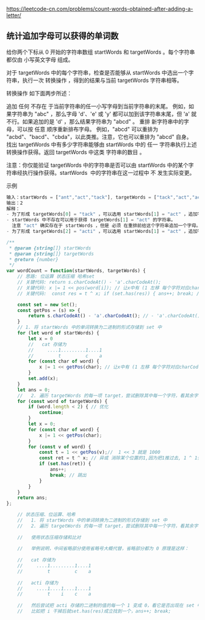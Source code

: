 https://leetcode-cn.com/problems/count-words-obtained-after-adding-a-letter/
## 统计追加字母可以获得的单词数

给你两个下标从 0 开始的字符串数组 startWords 和 targetWords 。每个字符串都仅由 小写英文字母 组成。

对于 targetWords 中的每个字符串，检查是否能够从 startWords 中选出一个字符串，执行一次 转换操作 ，得到的结果与当前 targetWords 字符串相等。

转换操作 如下面两步所述：

追加 任何 不存在 于当前字符串的任一小写字母到当前字符串的末尾。
例如，如果字符串为 "abc" ，那么字母 'd'、'e' 或 'y' 都可以加到该字符串末尾，但 'a' 就不行。如果追加的是 'd' ，那么结果字符串为 "abcd" 。
重排 新字符串中的字母，可以按 任意 顺序重新排布字母。
例如，"abcd" 可以重排为 "acbd"、"bacd"、"cbda"，以此类推。注意，它也可以重排为 "abcd" 自身。
找出 targetWords 中有多少字符串能够由 startWords 中的 任一 字符串执行上述转换操作获得。返回 targetWords 中这类 字符串的数目 。

注意：你仅能验证 targetWords 中的字符串是否可以由 startWords 中的某个字符串经执行操作获得。startWords  中的字符串在这一过程中 不 发生实际变更。

示例
```js
输入：startWords = ["ant","act","tack"], targetWords = ["tack","act","acti"]
输出：2
解释：
- 为了形成 targetWords[0] = "tack" ，可以选用 startWords[1] = "act" ，追加字母 'k' ，并重排 "actk" 为 "tack" 。
- startWords 中不存在可以用于获得 targetWords[1] = "act" 的字符串。
  注意 "act" 确实存在于 startWords ，但是 必须 在重排前给这个字符串追加一个字母。
- 为了形成 targetWords[2] = "acti" ，可以选用 startWords[1] = "act" ，追加字母 'i' ，并重排 "acti" 为 "acti" 自身。
```

```js
/**
 * @param {string[]} startWords
 * @param {string[]} targetWords
 * @return {number}
 */
var wordCount = function(startWords, targetWords) {
    // 思路: 位运算 状态压缩 哈希set
    // 关键代码: return s.charCodeAt() - 'a'.charCodeAt();
    // 关键代码: x |= 1 << pos(word[i]); // 让x中有 (1 左移 每个字符对应charCodeAt)
    // 关键代码:  const res = t ^ x; if (set.has(res)) { ans++; break; // 跳出

    const set = new Set();
    const getPos = (s) => {
        return s.charCodeAt() - 'a'.charCodeAt(); // - 'a'.charCodeAt() 就是 - 97 让数字小一些 'a' 97 / b'98'
    }
    // 1. 将 startWords 中的单词转换为二进制的形式存储到 set 中
    for (let word of startWords) {
        let x = 0
        //   cat 存储为 
        //     ....1.........1....1
        //         t         c    a
        for (const char of word) {
            x |= 1 << getPos(char); // 让x中有 (1 左移 每个字符对应charCodeAt)
        }
        set.add(x);
    }
    let ans = 0;
    //   2. 遍历 targetWords 的每一项 target，尝试删除其中每一个字符，看其余字符是否在 set 中出现
    for (const word of targetWords) {
        if (word.length < 2) { // 优化
            continue;
        }
        let x = 0;
        for (const char of word) {
            x |= 1 << getPos(char);
        }
        for (const v of word) {
            const t = 1 << getPos(v);//  1 << 3 就是 1000
            const ret = t ^ x; // 异或 消除某个位置的1,因为把1推过去, 1 ^ 1会变成0，正好看看剩下的是不是 set里已有的，有的话就可以组成单词
            if (set.has(ret)) {
                ans++;
                break; // 跳出
            }
        }
    }
    return ans;
};

    // 状态压缩、位运算、哈希
    //   1. 将 startWords 中的单词转换为二进制的形式存储到 set 中
    //   2. 遍历 targetWords 的每一项 target，尝试删除其中每一个字符，看其余字符是否在 set 中出现
    
    //   使用状态压缩存储和比对
    
    //   举例说明，中间省略部分使用省略号大概代替，省略部分都为 0 原理是这样：
    
    //   cat 存储为 
    //     ....1.........1....1
    //         t         c    a
        
    //   acti 存储为
    //     ....1....1....1....1
    //         t    i    c    a
        
    //   然后尝试把 acti 存储的二进制的值的每一个 1 变成 0，看它是否出现在 set 中即可
    //   比如把 i 干掉后就set.has(res)成立找到一个，ans++; break;
```
